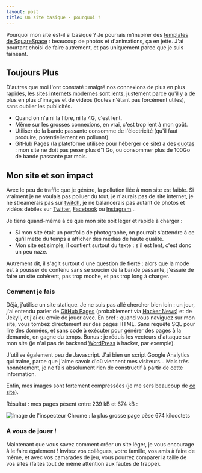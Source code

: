 ```yaml
---
layout: post
title: Un site basique - pourquoi ?
---
```


Pourquoi mon site est-il si basique ? Je pourrais m'inspirer des [templates de SquareSpace](https://fr.squarespace.com/modeles) : beaucoup de photos et d'animations, ça en jette. J'ai pourtant choisi de faire autrement, et pas uniquement parce que je suis fainéant.

## Toujours Plus

D'autres que moi l'ont constaté : malgré nos connexions de plus en plus rapides, [les sites internets modernes sont lents](https://www.reddit.com/r/technology/comments/3z6gwy/the_website_obesity_crisis_why_the_modern_web_is/), justement parce qu'il y a de plus en plus d'images et de vidéos (toutes n'étant pas forcément utiles), sans oublier les publicités.

* Quand on n'a ni la fibre, ni la 4G, c'est lent.
* Même sur les grosses connexions, en vrai, c'est trop lent à mon goût.
* Utiliser de la bande passante consomme de l'électricité (qu'il faut produire, potentiellement en polluant).
* GitHub Pages (la plateforme utilisée pour héberger ce site) a des [quotas](https://docs.github.com/en/github/working-with-github-pages/about-github-pages#guidelines-for-using-github-pages) : mon site ne doit pas peser plus d'1 Go, ou consommer plus de 100Go de bande passante par mois.

## Mon site et son impact

Avec le peu de traffic que je génère, la pollution liée à mon site est faible. Si vraiment je ne voulais pas polluer du tout, je n'aurais pas de site internet, je ne streamerais pas sur [twitch](https://www.twitch.tv/allgeekstudio/), je ne balancerais pas autant de photos et vidéos débiles sur [Twitter](https://twitter.com/AllGeekStudio/status/1298280741936287747), [Facebook](https://www.facebook.com/AllGeekStudio/photos/a.1630812647133065/2617428641804789) ou [Instagram](https://www.instagram.com/p/CDYzNinIQ1W/)...

Je tiens quand-même à ce que mon site soit léger et rapide à charger :

* Si mon site était un portfolio de photographe, on pourrait s'attendre à ce qu'il mette du temps à afficher des médias de haute qualité.
* Mon site est simple, il contient surtout du texte : s'il est lent, c'est donc un peu naze.

Autrement dit, il s'agit surtout d'une question de fierté : alors que la mode est à pousser du contenu sans se soucier de la bande passante, j'essaie de faire un site cohérent, pas trop moche, et pas trop long à charger.

### Comment je fais

Déjà, j'utilise un site statique. Je ne suis pas allé chercher bien loin : un jour, j'ai entendu parler de [GitHub Pages](https://pages.github.com/) (probablement via [Hacker News](https://news.ycombinator.com/)) et de Jekyll, et j'ai eu envie de jouer avec.
En bref : quand vous naviguez sur mon site, vous tombez directement sur des pages HTML. Sans requête SQL pour lire des données, et sans code à exécuter pour générer des pages à la demande, on gagne du temps.
Bonus : je réduis les vecteurs d'attaque sur mon site (je n'ai pas de backend [WordPress](https://www.zdnet.fr/actualites/une-faille-tres-exploitee-du-plugin-wordpress-file-manager-affecte-des-sites-web-39908975.htm) à hacker, par exemple).

J'utilise également peu de Javascript.
J'ai bien un script Google Analytics qui traîne, parce que j'aime savoir d'où viennent mes visiteurs...
Mais très honnêtement, je ne fais absolument rien de constructif à partir de cette information.

Enfin, mes images sont fortement compressées (je me sers beaucoup de [ce site](https://compresspng.com/)).

Résultat : mes pages pèsent entre 239 kB et 674 kB :

![Image de l'inspecteur Chrome : la plus grosse page pèse 674 kilooctets](/images/posts_data/chr-inspector-network.png)

### A vous de jouer !

Maintenant que vous savez comment créer un site léger, je vous encourage à le faire également !
Invitez vos collègues, votre famille, vos amis à faire de même, et avec vos camarades de jeu, vous pourrez comparer la taille de vos sites (faites tout de même attention aux fautes de frappe).

